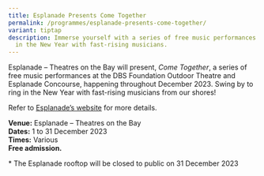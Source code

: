 ```yaml
---
title: Esplanade Presents Come Together
permalink: /programmes/esplanade-presents-come-together/
variant: tiptap
description: Immerse yourself with a series of free music performances to ring
  in the New Year with fast-rising musicians.
---
```

<p>Esplanade – Theatres on the Bay will present, <em>Come Together</em>, a series of free music performances at the DBS Foundation Outdoor Theatre and Esplanade Concourse, happening throughout December 2023. Swing by to ring in the New Year with fast-rising musicians from our shores!</p><p>Refer to <a href="https://www.esplanade.com/cometogether?startDate=1-Dec-2023&amp;endDate=31-Dec-2023" rel="noopener noreferrer nofollow" target="_blank">Esplanade’s website</a> for more details.</p><p><strong>Venue:</strong> Esplanade – Theatres on the Bay<br><strong>Dates:</strong> 1 to 31 December 2023<br><strong>Times:</strong> Various<br><strong>Free admission.</strong></p><p>* The Esplanade rooftop will be closed to public on 31 December 2023</p>